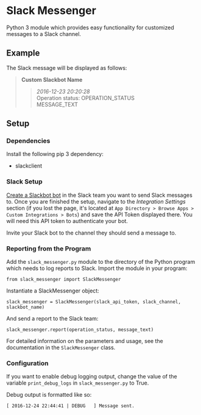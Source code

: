 # Slack Messenger

Python 3 module which provides easy functionality for customized messages to a Slack channel.

## Example

The Slack message will be displayed as follows:

> **Custom Slackbot Name**
> > _2016-12-23 20:20:28_  
> > Operation status: OPERATION_STATUS  
> > MESSAGE_TEXT

## Setup

### Dependencies

Install the following pip 3 dependency:
* slackclient

### Slack Setup

[Create a Slackbot bot](https://api.slack.com/bot-users) in the Slack team you want to send Slack messages to. Once you are finished the setup, navigate to the _Integration Settings_ section (if you lost the page, it's located at `App Directory > Browse Apps > Custom Integrations > Bots`) and save the API Token displayed there. You will need this API token to authenticate your bot.

Invite your Slack bot to the channel they should send a message to.

### Reporting from the Program

Add the `slack_messenger.py` module to the directory of the Python program which needs to log reports to Slack. Import the module in your program:

```
from slack_messenger import SlackMessenger
```

Instantiate a SlackMessenger object:
```
slack_messenger = SlackMessenger(slack_api_token, slack_channel, slackbot_name)
```

And send a report to the Slack team:
```
slack_messenger.report(operation_status, message_text)
```

For detailed information on the parameters and usage, see the documentation in the `SlackMessenger` class.

### Configuration

If you want to enable debug logging output, change the value of the variable `print_debug_logs` in `slack_messenger.py` to True.

Debug output is formatted like so:
```
[ 2016-12-24 22:44:41 | DEBUG   ] Message sent.
```
